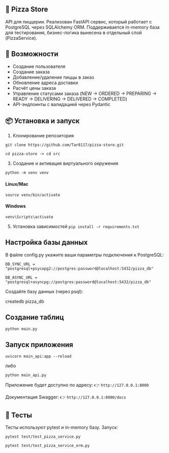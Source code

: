 ## 🍕 Pizza Store
API для пиццерии.
Реализован FastAPI сервис, который работает с PostgreSQL через SQLAlchemy ORM.
Поддерживается in-memory база для тестирования, бизнес-логика вынесена в отдельный слой (PizzaService).

## 🚀 Возможности
- Создание пользователя
- Создание заказа
- Добавление/удаление пиццы в заказ
- Обновление адреса доставки
- Расчёт цены заказа
- Управление статусами заказа (NEW → ORDERED → PREPARING → READY → DELIVERING → DELIVERED → COMPLETED)
- API-эндпоинты с валидацией через Pydantic

## 📦 Установка и запуск
1. Клонирование репозитория
   
`git clone https://github.com/Tar8117/pizza-store.git`

`cd pizza-store -> cd src`

3. Создание и активация виртуального окружения
   
`python -m venv venv`

#### Linux/Mac

`source venv/bin/activate` 

#### Windows

`venv\Scripts\activate`     

5. Установка зависимостей
`pip install -r requirements.txt`

## Настройка базы данных

В файле config.py укажите ваши параметры подключения к PostgreSQL:

`DB_SYNC_URL = "postgresql+psycopg2://postgres:password@localhost:5432/pizza_db"`

`DB_ASYNC_URL = "postgresql+asyncpg://postgres:password@localhost:5432/pizza_db"`

Создайте базу данных (через psql):

createdb pizza_db

## Создание таблиц

`python main.py`

## Запуск приложения
   
`uvicorn main_api:app --reload`

либо

`python main_api.py`


Приложение будет доступно по адресу:
👉 `http://127.0.0.1:8000`

Документация Swagger:
👉 `http://127.0.0.1:8000/docs`

## 🧪 Тесты

Тесты используют pytest и in-memory базу. Запуск:

`pytest test/test_pizza_service.py`

`pytest test/test_pizza_service_orm.py`
